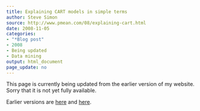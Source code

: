 ```yaml
---
title: Explaining CART models in simple terms 
author: Steve Simon
source: http://www.pmean.com/08/explaining-cart.html
date: 2008-11-05
categories:
- "*Blog post"
- 2008
- Being updated
- Data mining
output: html_document
page_update: no
---
```


This page is currently being updated from the earlier version of my website. Sorry that it is not yet fully available.

<!---More--->


Earlier versions are [here][sim1] and [here][sim2].

[sim1]: http://www.pmean.com/08/explaining-cart.html
[sim2]: http://new.pmean.com/explaining-cart/
